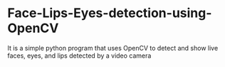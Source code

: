 # Face-Lips-Eyes-detection-using-OpenCV
It is a simple python program that uses OpenCV to detect and show live faces, eyes, and lips detected by a video camera
